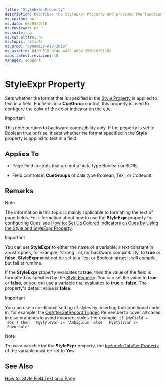 ```yaml
---
title: "StyleExpr Property"
description: Describes the StyleExpr Property and provides the function's syntax, parameters, remarks, an example, and additional references.
ms.custom: na
ms.date: 06/05/2016
ms.reviewer: na
ms.suite: na
ms.tgt_pltfrm: na
ms.topic: article
ms.prod: "dynamics-nav-2018"
ms.assetid: 6400d515-9f4e-4422-a89e-99100bf9110c
caps.latest.revision: 18
manager: edupont
---
```

# StyleExpr Property
Sets whether the format that is specified in the [Style Property](Style-Property.md) is applied to text in a field. For fields in a **CueGroup** control, this property is used to configure the color of the color indicator on the cue.  

> [!IMPORTANT]  
>  This note pertains to backward compatibility only. If the property is set to Boolean true or false, it sets whether the format specified in the **Style** property is applied to text in a field.  

## Applies To  

-   Page field controls that are not of data type Boolean or BLOB.  

-   Field controls in **CueGroups** of data type Boolean, Text, or Codeunit.  

## Remarks  

> [!NOTE]  
>  The information in this topic is mainly applicable to formatting the text of page fields. For information about how to use the **StyleExpr** property for configuring Cues, see [How to: Set Up Colored Indicators on Cues by Using the Style and StyleExpr Property](How-to--Set-Up-Colored-Indicators-on-Cues-by-Using-the-Style-and-StyleExpr-Property.md).  

> [!IMPORTANT]  
>  You can set **StyleExpr** to either the name of a variable; a text constant in apostrophes, for example, 'strong'; or, for backward compatibility, to **true** or **false**.  **StyleExpr** must not be set to a Text or Boolean array; it will compile, but fail at runtime.

 If the **StyleExpr** property evaluates to **true**, then the value of the field is formatted as specified by the [Style Property](Style-Property.md). You can set the value to **true** or **false**, or you can use a variable that evaluates to **true** or **false**. The property's default value is **false**.  

> [!IMPORTANT]  
>  You can use a conditional setting of styles by inserting the conditional code in, for example, the [OnAfterGetRecord Trigger](OnAfterGetRecord-Trigger.md). Remember to cover all cases in else branches to avoid incorrect styles. For example: `if (MyField = 'abc') then   MyStyleVar := 'Ambiguous' else   MyStyleVar := 'Favorable'`  

> [!NOTE]  
>  To use a variable for the **StyleExpr** property, the [IncludeInDataSet Property](IncludeInDataSet-Property.md) of the variable must be set to **Yes**. 

 

## See Also  
 [How to: Style Field Text on a Page](How-to--Style-Field-Text-on-a-Page.md)
